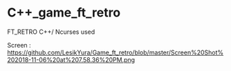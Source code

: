 # C++_game_ft_retro
FT_RETRO
C++/ Ncurses used

Screen : https://github.com/LesikYura/Game_ft_retro/blob/master/Screen%20Shot%202018-11-06%20at%207.58.36%20PM.png
